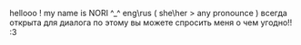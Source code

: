 hellooo ! my name is NORI ^_^
eng\rus ( she\her > any pronounce )
всегда открыта для диалога по этому вы можете спросить меня о чем угодно!! :3 







